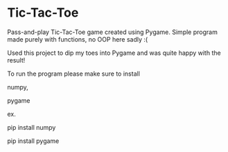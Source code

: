 # Tic-Tac-Toe
Pass-and-play Tic-Tac-Toe game created using Pygame.
Simple program made purely with functions, no OOP here sadly :(

Used this project to dip my toes into Pygame and was quite happy with the result!

To run the program please make sure to install

numpy,

pygame

ex.

pip install numpy

  pip install pygame


